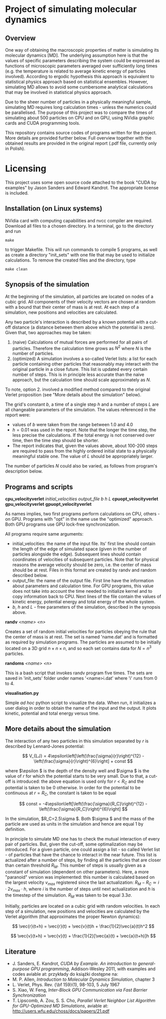 # Project of simulating molecular dynamics

## Overview

One way of obtaining the macroscopic properties of matter is simulating its molecular dynamics [MD]. The underlying assumption here is that the values of specific parameters describing the system could be expressed as functions of microscopic parameters averaged over sufficiently long times (e.g. the temperature is related to average kinetic energy of particles involved). According to ergodic hypothesis this approach is equivalent to statistical physics approach based on statistical ensembles. However, simulating MD allows to avoid some cumbersome analytical calculations that may be involved in statistical physics approach.

Due to the sheer number of particles in a physically meaningful sample, simulating MD requires long calculation times - unless the numerics could be parallelised. The purpose of this project was to compare the times of simulating about 500 particles on CPU and on GPU, using NVidia graphic cards and CUDA programming tools.

This repository contains source codes of programs written for the project. More details are provided further below. Full overview together with the obtained results are provided in the original report (.pdf file, currently only in Polish).

# Licensing

This project uses some open source code attached to the book "CUDA by examples" by Jason Sanders and Edward Kandrot. The appropriate license is included.

## Installation (on Linux systems)

NVidia card with computing capabilities and nvcc compiler are required. Download all files to a chosen directory. In a terminal, go to the directory and run

`make`

to trigger Makefile. This will run commands to compile 5 programs, as well as create a directory "init_sets" with one file that may be used to initialize calculations. To remove the created files and the directory, type

`make clean`

## Synopsis of the simulation

At the beginning of the simulation, all particles are located on nodes of a cubic grid. All components of their velocity vectors are chosen at random with a bound that their center of mass is at rest. At each step of a simulation, new positions and velocities are calculated.

Any two particle's interaction is described by a known potential with a cut-off distance (a distance between them above which the potential is zero). Given that, two approaches may be taken:

1. (naive) Calculations of mutual forces are performed for all pairs of particles. Therefore the calculation time grows as $N^2$ where $N$ is the number of particles.
2. (optimized) A simulation involves a so-called Verlet lists: a list for each particle containing other particles that reasonably may interact with the original particle in a close future. This list is updated every certain number of steps. This is in principle less accurate than the naive approach, but the calculation time should scale approximately as $N$.

To note, option 2. involved a modified method compared to the original Verlet proposition (see "More details about the simulation" below).

The grid's constant $b$, a time of a single step $h$ and a number of steps $L$ are all changeable parameters of the simulation. The values referenced in the report were:

* values of $b$ were taken from the range between 1.0 and 4.0
* $h=0.01$ was used in the report. Note that the longer the time step, the less precise the calculations. If the total energy is not conserved over time, then the time step should be shorter.
* The report indicates that, given the values above, about 100-200 steps are required to pass from the highly ordered initial state to a physically meaningful stable one. The value of $L$ should be appropriately larger.

The number of particles $N$ could also be varied, as follows from program's description below.

## Programs and scripts

**cpu_velocityverlet** *initial_velocities* *output_file* *b* *h* *L*
**cpuopt_velocityverlet**
**gpu_velocityverlet**
**gpuopt_velocityverlet**

As names implies, two first programs perform calculations on CPU, others - on GPU. Programs with "opt" in the name use the "optimized" approach. Both GPU programs use GPU lock-free synchronization.

All programs require same arguments:

- initial_velocities: the name of the input file. Its' first line should contain the length of the edge of simulated space (given in the number of particles alongside the edge). Subsequent lines should contain coordinates of velocities of subsequent particles. Note that for physical reasons the average velocity should be zero, i.e. the center of mass should be at rest. Files in this format are created by randv and random described below.
- output_file: the name of the output file. First line have the information about parameters and calculation time. For GPU programs, this value does not take into account the time needed to initialize kernel and to copy information back to CPU. Next lines of the file contain the values of kinetic energy, potential energy and total energy of the whole system.
- $b$, $h$ and $L$ - free parameters of the simulation, described in the synopsis above.

**randv** *<name\>* *<n\>*

Creates a set of random initial velocities for particles obeying the rule that the center of mass is at rest. The set is named 'name.dat' and is formatted as required by simulation programs. The particles are assumed to be initially located on a 3D grid $n \times n \times n$, and so each set contains data for $N=n^3$ particles.

**randoms** *<name\>* *<n\>*

This is a bash script that invokes randv program five times. The sets are saved in 'init_sets' folder under names '<name\>i.dat' where 'i' runs from 0 to 4.

**visualisation.py**

Simple *ad hoc* python script to visualize the data. When run, it initializes a user dialog in order to obtain the name of the input and the output. It plots kinetic, potential and total energy versus time.

## More details about the simulation

The interaction of any two particles in this simulation separated by $r$ is described by Lennard-Jones potential:

$$
V_{LJ} = 4\epsilon\left[\left(\frac{\sigma}{r}\right)^{12} - \left(\frac{\sigma}{r}\right)^{6}\right] + const
$$

where $\epsilon $ is the depth of the density well and $\sigma $ is the value of $r$ for which the potential starts to be very small. Due to that, a cut-off is introduced: the above equation is used only for $r<R_C$ and the potential is taken to be 0 otherwise. In order for the potential to be continuous at $r=R_C$, the constant is taken to be equal

$$
const = -4\epsilon\left[\left(\frac{\sigma}{R_C}\right)^{12} - \left(\frac{\sigma}{R_C}\right)^{6}\right]
$$

In the simulation, $R_C=2.5\sigma $. Both $\sigma $ and the mass of the particle are used as units in the simulation and hence are equal 1 by definition.

In principle to simulate MD one has to check the mutual interaction of every pair of particles. But, given the cut-off, some optimalization may be introduced. For a given particle, one could assign a list - so called Verlet list - of particles that have the chance to interact in the near future. This list is actualized after a number of steps, by finding all the particles that are closer than certain threshold $R_M$. This number of steps is usually given as a constant of simulation (dependent on other parameters). Here, a more "paranoid" version was implemented: this number is calculated based on the largest velocity $v_{max}$ registered since the last actualization: $R_M - R_C \simeq i\cdot 2v_{max} \cdot h$, where $i$ is the number of steps until next actualization and $h$ is the timestep of the simulation. $R_M$ was taken to be equal $3.3\sigma$.

Initially, particles are located on a cubic grid with random velocities. In each step of a simulation, new positions and velocities are calculated by the Verlet algorithm (that approximates the proper Newton dynamics):

$$
\vec{r}(t+h) = \vec{r}(t) + \vec{v}(t)h + \frac{1}{2}\vec{a}(t)h^2
$$

$$
\vec{v}(t+h) = \vec{v}(t) + \frac{1}{2}[\vec{a}(t) + \vec{a}(t+h)]h
$$

## Literature

- J. Sanders, E. Kandrot, *CUDA by Example. An introduction to general-purpose GPU programming*, Addison-Wesley 2011, with examples and codes aviable at: przykłady do książki dostępne na: 
- M. P. Allen, *Introduction to Molecular Dynamics Simulation*, chapter 3
- L. Verlet, Phys. Rev. {\bf 159}(1), 98-103, 5 July 1967
- S. Xiao, W. Feng, *Inter-Block GPU Communication via Fast Barrier Synchronization*
- T. Lipscomb, A. Zou, S. S. Cho, *Parallel Verlet Neighbor List Algorithm for GPU-Optimized MD Simulations*, aviable at: http://users.wfu.edu/choss/docs/papers/21.pdf
